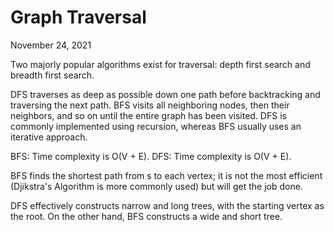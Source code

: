# Graph Traversal
November 24, 2021

Two majorly popular algorithms exist for traversal: depth first search and breadth first search.

DFS traverses as deep as possible down one path before backtracking and traversing the next path. BFS visits all neighboring nodes, then their neighbors, and so on until the entire graph has been visited. DFS is commonly implemented using recursion, whereas BFS usually uses an iterative approach.

BFS: Time complexity is O(V + E).
DFS: Time complexity is O(V + E).

BFS finds the shortest path from s to each vertex; it is not the most efficient (Djikstra's Algorithm is more commonly used) but will get the job done.

DFS effectively constructs narrow and long trees, with the starting vertex as the root. On the other hand, BFS constructs a wide and short tree.